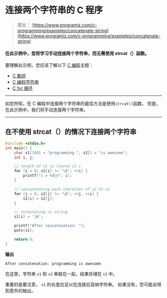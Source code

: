# 连接两个字符串的 C 程序

> 原文： [https://www.programiz.com/c-programming/examples/concatenate-string](https://www.programiz.com/c-programming/examples/concatenate-string)

#### 在此示例中，您将学习手动连接两个字符串，而无需使用 strcat（）函数。

要理解此示例，您应该了解以下 [C 编程](/c-programming "C tutorial")主题：

*   [C 数组](/c-programming/c-arrays)
*   [C 编程字符串](/c-programming/c-strings)
*   [C for 循环](/c-programming/c-for-loop)

* * *

如您所知，在 C 编程中连接两个字符串的最佳方法是使用`strcat()`函数。 但是，在此示例中，我们将手动连接两个字符串。

* * *

## 在不使用 strcat（）的情况下连接两个字符串

```c
#include <stdio.h>
int main() {
    char s1[100] = "programming ", s2[] = "is awesome";
    int i, j;

    // length of s1 is stored in i
    for (i = 0; s1[i] != '\0'; ++i) {
        printf("i = %d\n", i);
    }

    // concatenating each character of s2 to s1
    for (j = 0; s2[j] != '\0'; ++j, ++i) {
        s1[i] = s2[j];
    }

    // terminating s1 string
    s1[i] = '\0';

    printf("After concatenation: ");
    puts(s1);

    return 0;
} 
```

**输出**

```c
After concatenation: programming is awesome 
```

在这里，字符串 `s1` 和 `s2` 串联在一起，结果存储在 `s1` 中。

重要的是要注意， `s1` 的长度应足以在连接后容纳字符串。 如果没有，您可能会得到意外的输出。